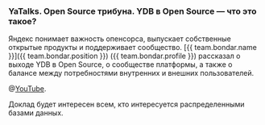 ### YaTalks. Open Source трибуна. YDB в Open Source — что это такое?
Яндекс понимает важность опенсорса, выпускает собственные открытые продукты и поддерживает сообщество. [{{ team.bondar.name }}]({{ team.bondar.position }}) ({{ team.bondar.profile }}) рассказал о выходе YDB в Open Source, о сообществе платформы, а также о балансе между потребностями внутренних и внешних пользователей.

@[YouTube](https://www.youtube.com/watch?v=s238or35z48).

Доклад будет интересен всем, кто интересуется распределенными базами данных.